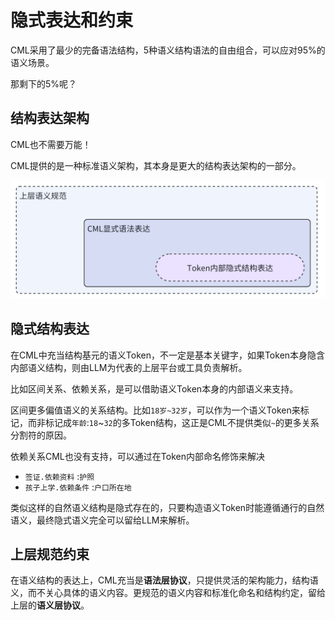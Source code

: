# 隐式表达和约束

CML采用了最少的完备语法结构，5种语义结构语法的自由组合，可以应对95%的语义场景。

那剩下的5%呢？

## 结构表达架构

CML也不需要万能！

CML提供的是一种标准语义架构，其本身是更大的结构表达架构的一部分。

![image-20250412225129406](./assets/image-20250412225129406.png)

## 隐式结构表达

在CML中充当结构基元的语义Token，不一定是基本关键字，如果Token本身隐含内部语义结构，则由LLM为代表的上层平台或工具负责解析。

比如区间关系、依赖关系，是可以借助语义Token本身的内部语义来支持。

区间更多偏值语义的关系结构。比如`18岁~32岁`，可以作为一个语义Token来标记，而非标记成`年龄`:`18`~`32`的多Token结构，这正是CML不提供类似`~`的更多关系分割符的原因。

依赖关系CML也没有支持，可以通过在Token内部命名修饰来解决

* `签证.依赖资料` :`护照`
* `孩子上学.依赖条件` :`户口所在地`

类似这样的自然语义结构是隐式存在的，只要构造语义Token时能遵循通行的自然语义，最终隐式语义完全可以留给LLM来解析。

## 上层规范约束

在语义结构的表达上，CML充当是**语法层协议**，只提供灵活的架构能力，结构语义，而不关心具体的语义内容。更规范的语义内容和标准化命名和结构约定，留给上层的**语义层协议**。